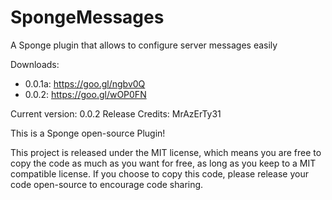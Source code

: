 # SpongeMessages
A Sponge plugin that allows to configure server messages easily

Downloads:
 - 0.0.1a: https://goo.gl/ngbv0Q
 - 0.0.2: https://goo.gl/wOP0FN

Current version: 0.0.2 Release
Credits: MrAzErTy31

This is a Sponge open-source Plugin!

This project is released under the MIT license, which means you are free to copy the code as much as you want for free, as long as you keep to a MIT compatible license. If you choose to copy this code, please release your code open-source to encourage code sharing.
